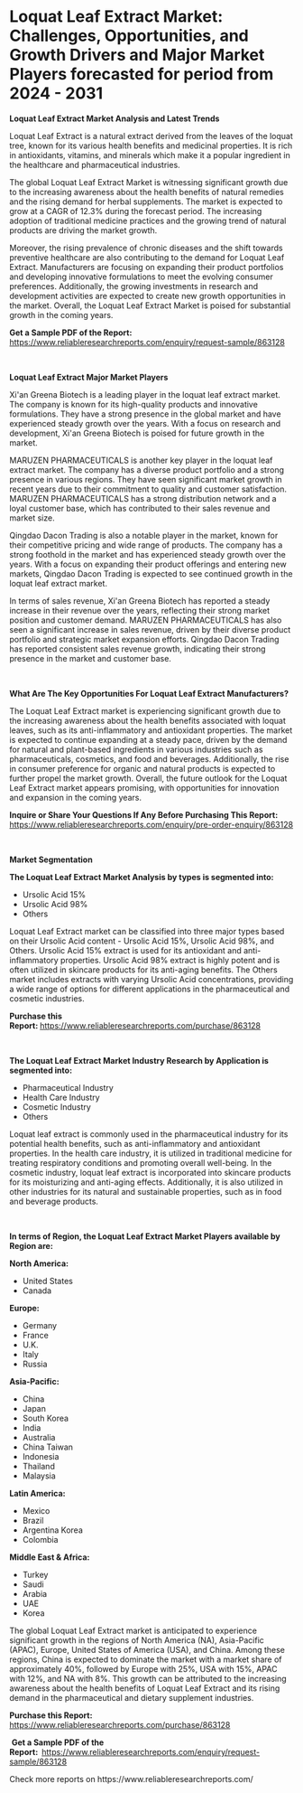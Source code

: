 <p><h1>Loquat Leaf Extract Market: Challenges, Opportunities, and Growth Drivers and Major Market Players forecasted for period from 2024 - 2031</h1></p><p><strong>Loquat Leaf Extract Market Analysis and Latest Trends</strong></p>
<p><p>Loquat Leaf Extract is a natural extract derived from the leaves of the loquat tree, known for its various health benefits and medicinal properties. It is rich in antioxidants, vitamins, and minerals which make it a popular ingredient in the healthcare and pharmaceutical industries.</p><p>The global Loquat Leaf Extract Market is witnessing significant growth due to the increasing awareness about the health benefits of natural remedies and the rising demand for herbal supplements. The market is expected to grow at a CAGR of 12.3% during the forecast period. The increasing adoption of traditional medicine practices and the growing trend of natural products are driving the market growth.</p><p>Moreover, the rising prevalence of chronic diseases and the shift towards preventive healthcare are also contributing to the demand for Loquat Leaf Extract. Manufacturers are focusing on expanding their product portfolios and developing innovative formulations to meet the evolving consumer preferences. Additionally, the growing investments in research and development activities are expected to create new growth opportunities in the market. Overall, the Loquat Leaf Extract Market is poised for substantial growth in the coming years.</p></p>
<p><strong>Get a Sample PDF of the Report:&nbsp;</strong> <a href="https://www.reliableresearchreports.com/enquiry/request-sample/863128">https://www.reliableresearchreports.com/enquiry/request-sample/863128</a></p>
<p>&nbsp;</p>
<p><strong>Loquat Leaf Extract Major Market Players</strong></p>
<p><p>Xi'an Greena Biotech is a leading player in the loquat leaf extract market. The company is known for its high-quality products and innovative formulations. They have a strong presence in the global market and have experienced steady growth over the years. With a focus on research and development, Xi'an Greena Biotech is poised for future growth in the market.</p><p>MARUZEN PHARMACEUTICALS is another key player in the loquat leaf extract market. The company has a diverse product portfolio and a strong presence in various regions. They have seen significant market growth in recent years due to their commitment to quality and customer satisfaction. MARUZEN PHARMACEUTICALS has a strong distribution network and a loyal customer base, which has contributed to their sales revenue and market size.</p><p>Qingdao Dacon Trading is also a notable player in the market, known for their competitive pricing and wide range of products. The company has a strong foothold in the market and has experienced steady growth over the years. With a focus on expanding their product offerings and entering new markets, Qingdao Dacon Trading is expected to see continued growth in the loquat leaf extract market.</p><p>In terms of sales revenue, Xi'an Greena Biotech has reported a steady increase in their revenue over the years, reflecting their strong market position and customer demand. MARUZEN PHARMACEUTICALS has also seen a significant increase in sales revenue, driven by their diverse product portfolio and strategic market expansion efforts. Qingdao Dacon Trading has reported consistent sales revenue growth, indicating their strong presence in the market and customer base.</p></p>
<p>&nbsp;</p>
<p><strong>What Are The Key Opportunities For Loquat Leaf Extract Manufacturers?</strong></p>
<p><p>The Loquat Leaf Extract market is experiencing significant growth due to the increasing awareness about the health benefits associated with loquat leaves, such as its anti-inflammatory and antioxidant properties. The market is expected to continue expanding at a steady pace, driven by the demand for natural and plant-based ingredients in various industries such as pharmaceuticals, cosmetics, and food and beverages. Additionally, the rise in consumer preference for organic and natural products is expected to further propel the market growth. Overall, the future outlook for the Loquat Leaf Extract market appears promising, with opportunities for innovation and expansion in the coming years.</p></p>
<p><strong>Inquire or Share Your Questions If Any Before Purchasing This Report:</strong> <a href="https://www.reliableresearchreports.com/enquiry/pre-order-enquiry/863128">https://www.reliableresearchreports.com/enquiry/pre-order-enquiry/863128</a></p>
<p>&nbsp;</p>
<p><strong>Market Segmentation</strong></p>
<p><strong>The Loquat Leaf Extract Market Analysis by types is segmented into:</strong></p>
<p><ul><li>Ursolic Acid 15%</li><li>Ursolic Acid 98%</li><li>Others</li></ul></p>
<p><p>Loquat Leaf Extract market can be classified into three major types based on their Ursolic Acid content - Ursolic Acid 15%, Ursolic Acid 98%, and Others. Ursolic Acid 15% extract is used for its antioxidant and anti-inflammatory properties. Ursolic Acid 98% extract is highly potent and is often utilized in skincare products for its anti-aging benefits. The Others market includes extracts with varying Ursolic Acid concentrations, providing a wide range of options for different applications in the pharmaceutical and cosmetic industries.</p></p>
<p><strong>Purchase this Report:&nbsp;</strong><a href="https://www.reliableresearchreports.com/purchase/863128">https://www.reliableresearchreports.com/purchase/863128</a></p>
<p>&nbsp;</p>
<p><strong>The Loquat Leaf Extract Market Industry Research by Application is segmented into:</strong></p>
<p><ul><li>Pharmaceutical Industry</li><li>Health Care Industry</li><li>Cosmetic Industry</li><li>Others</li></ul></p>
<p><p>Loquat leaf extract is commonly used in the pharmaceutical industry for its potential health benefits, such as anti-inflammatory and antioxidant properties. In the health care industry, it is utilized in traditional medicine for treating respiratory conditions and promoting overall well-being. In the cosmetic industry, loquat leaf extract is incorporated into skincare products for its moisturizing and anti-aging effects. Additionally, it is also utilized in other industries for its natural and sustainable properties, such as in food and beverage products.</p></p>
<p>&nbsp;</p>
<p><strong>In terms of Region, the Loquat Leaf Extract Market Players available by Region are:</strong></p>
<p>
    <p> <strong> North America: </strong>
        <ul>
            <li>United States</li>
            <li>Canada</li>
        </ul>
        </p> 
    <p> <strong> Europe: </strong>
        <ul>
            <li>Germany</li>
            <li>France</li>
            <li>U.K.</li>
            <li>Italy</li>
            <li>Russia</li>
        </ul>
        </p> 
    <p> <strong> Asia-Pacific: </strong>
        <ul>
            <li>China</li>
            <li>Japan</li>
            <li>South Korea</li>
            <li>India</li>
            <li>Australia</li>
            <li>China Taiwan</li>
            <li>Indonesia</li>
            <li>Thailand</li>
            <li>Malaysia</li>
        </ul>
        </p> 
    <p> <strong> Latin America: </strong>
        <ul>
            <li>Mexico</li>
            <li>Brazil</li>
            <li>Argentina Korea</li>
            <li>Colombia</li>
        </ul>
        </p> 
    <p> <strong> Middle East & Africa: </strong>
        <ul>
            <li>Turkey</li>
            <li>Saudi</li>
            <li>Arabia</li>
            <li>UAE</li>
            <li>Korea</li>
        </ul>
    </p>
    </p>
<p><p>The global Loquat Leaf Extract market is anticipated to experience significant growth in the regions of North America (NA), Asia-Pacific (APAC), Europe, United States of America (USA), and China. Among these regions, China is expected to dominate the market with a market share of approximately 40%, followed by Europe with 25%, USA with 15%, APAC with 12%, and NA with 8%. This growth can be attributed to the increasing awareness about the health benefits of Loquat Leaf Extract and its rising demand in the pharmaceutical and dietary supplement industries.</p></p>
<p><strong>Purchase this Report: </strong><a href="https://www.reliableresearchreports.com/purchase/863128">https://www.reliableresearchreports.com/purchase/863128</a></p>
<p>&nbsp;<strong>Get a Sample PDF of the Report:&nbsp;&nbsp;</strong><a href="https://www.reliableresearchreports.com/enquiry/request-sample/863128">https://www.reliableresearchreports.com/enquiry/request-sample/863128</a></p>
<p><strong></strong></p>
<p>Check more reports on https://www.reliableresearchreports.com/</p>